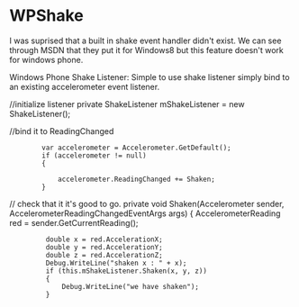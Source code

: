 WPShake
=======
I was suprised that a built in shake event handler didn't exist. We can see through MSDN that they put it for Windows8 but this feature doesn't work for windows phone.

Windows Phone Shake Listener:
Simple to use shake listener simply bind to an existing accelerometer event listener.

//initialize listener
        private ShakeListener mShakeListener = new ShakeListener();

//bind it to ReadingChanged

            var accelerometer = Accelerometer.GetDefault();
            if (accelerometer != null)
            {

                accelerometer.ReadingChanged += Shaken; 
            }

// check that it it's good to go.
        private void Shaken(Accelerometer sender, AccelerometerReadingChangedEventArgs args)
        {
             AccelerometerReading red =  sender.GetCurrentReading();

             double x = red.AccelerationX;
             double y = red.AccelerationY;
             double z = red.AccelerationZ;
             Debug.WriteLine("shaken x : " + x);
             if (this.mShakeListener.Shaken(x, y, z))
             {
                 Debug.WriteLine("we have shaken");
             }
           